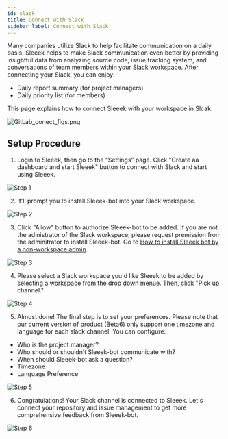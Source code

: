 ```yaml
---
id: slack
title: Connect with Slack
sidebar_label: Connect with Slack
---
```



Many companies utilize Slack to help facilitate communication on a daily basis. Sleeek helps to make Slack communication even better by providing insightful data from analyzing source code, issue tracking system, and conversations of team members within your Slack workspace. After connecting your Slack, you can enjoy:

* Daily report summary (for project managers) 
* Daily priority list (for members) 

This page explains how to connect Sleeek with your workspace in Slcak. 


![GitLab_conect_figs.png](../../img/docs/integration/slack/Slack_conect_figs.png)

## Setup Procedure

1. Login to Sleeek, then go to the “Settings” page. Click "Create aa dashboard and start Sleeek" button to connect with Slack and start using Sleeek. 

![Step 1](../../img/docs/integration/slack/step1.png)


2. It'll prompt you to install Sleeek-bot into your Slack workspace. 

![Step 2](../../img/docs/integration/slack/step2.png)


3. Click "Allow" button to authorize Sleeek-bot to be added. If you are not the adinistrator of the Slack workspace, please request premission from the adminitrator to install Sleeek-bot. Go to [How to install Sleeek bot by a non-workspace admin](https://help.sleeek.io/integration/how-to-install-sleeek-bot-by-a-nonworkspace-admin).

![Step 3](../../img/docs/integration/slack/step3.1.png)


4. Please select a Slack workspace you'd like Sleeek to be added by selecting a workspace from the drop down menue. Then, click "Pick up channel." 

![Step 4](../../img/docs/integration/slack/step4.png)


5. Almost done! The final step is to set your preferences. Please note that our current version of product (Beta6) only support one timezone and language for each slack channel. You can configure:

* Who is the project manager?
* Who should or shouldn’t Sleeek-bot communicate with? 
* When should Sleeek-bot ask a question? 
* Timezone 
* Language Preference 


![Step 5](../../img/docs/integration/slack/step5.png)


6. Congratulations! Your Slack channel is connected to Sleeek. Let's connect your repository and issue management to get more comprehensive feedback from Sleeek-bot. 

![Step 6](../../img/docs/integration/slack/step6.png)
